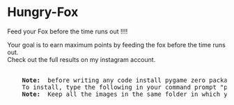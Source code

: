 # Hungry-Fox
Feed your Fox before the time runs out !!!!

<p>
  Your goal is to earn maximum points by feeding the fox before the time runs out.<br>
  Check out the full results on my instagram account.<br><br>
  <pre>
    <b>Note: </b> before writing any code install pygame zero package. 
    To install, type the following in your command prompt "pip install pgzero"
    <b>Note: </b> Keep all the images in the same folder in which you will write your code.
  </pre>
</p>
